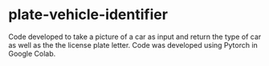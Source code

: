 # plate-vehicle-identifier
Code developed to take a picture of a car as input and return the type of car as well as the the license plate letter.  Code was developed using Pytorch in Google Colab.
